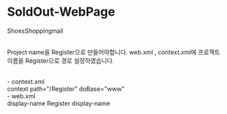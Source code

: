 # SoldOut-WebPage
ShoesShoppingmall
<br><br>

Project name을 Register으로 만들어야합니다. 
web.xml , context.xml에 프로젝트이름을 Register으로 경로 설정하였습니다.

<br>
- context.xml
<br>
context path="/Register" doBase="www"

<br>
- web.xml
<br>
display-name
Register
display-name
